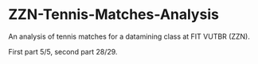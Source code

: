 # ZZN-Tennis-Matches-Analysis
An analysis of tennis matches for a datamining class at FIT VUTBR (ZZN). 

First part 5/5, second part 28/29.
